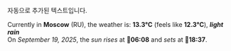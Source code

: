 
자동으로 추가된 텍스트입니다.

<!--START_SECTION:weather:moscow-->
Currently in **Moscow** (RU), the weather is: **13.3°C** (feels like **12.3°C**), ***light rain***<br/>
On *September 19, 2025*, the *sun rises* at 🌅**06:08** and *sets* at 🌇**18:37**.
<!--END_SECTION:weather-->
